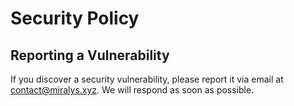 # Security Policy

## Reporting a Vulnerability
If you discover a security vulnerability, please report it via email at [contact@miralys.xyz](mailto:contact@miralys.xyz). We will respond as soon as possible.
